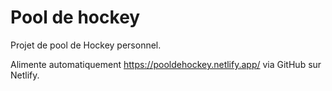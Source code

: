 # Pool de hockey

Projet de pool de Hockey personnel.

Alimente automatiquement https://pooldehockey.netlify.app/ via GitHub sur Netlify.
